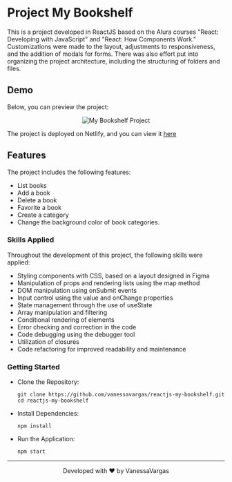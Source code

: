 # Project My Bookshelf

This is a project developed in ReactJS based on the Alura courses "React: Developing with JavaScript" and "React: How Components Work." Customizations were made to the layout, adjustments to responsiveness, and the addition of modals for forms. There was also effort put into organizing the project architecture, including the structuring of folders and files.

## Demo
Below, you can preview the project:
<div align="center">

![My Bookshelf Project](./src/assets/images/minha-estante.gif)

</div>

The project is deployed on Netlify, and you can view it [here](https://minha-estante.netlify.app/)

## Features
The project includes the following features:

- List books
- Add a book
- Delete a book
- Favorite a book
- Create a category
- Change the background color of book categories.

### Skills Applied
Throughout the development of this project, the following skills were applied:

- Styling components with CSS, based on a layout designed in Figma
- Manipulation of props and rendering lists using the map method
- DOM manipulation using onSubmit events
- Input control using the value and onChange properties
- State management through the use of useState
- Array manipulation and filtering
- Conditional rendering of elements
- Error checking and correction in the code
- Code debugging using the debugger tool
- Utilization of closures
- Code refactoring for improved readability and maintenance

### Getting Started
- Clone the Repository:
  ```
  git clone https://github.com/vanessavargas/reactjs-my-bookshelf.git
  cd reactjs-my-bookshelf
  ```
  
- Install Dependencies:
  ```
  npm install
  ```

- Run the Application:
  ```
  npm start
  ```

<hr>
<div align="center">
    Developed with ❤️ by VanessaVargas
</div>
